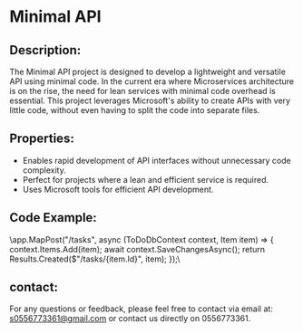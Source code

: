 #  Minimal API

## Description:
The Minimal API project is designed to develop a lightweight and versatile API using minimal code. In the current era where Microservices architecture is on the rise, the need for lean services with minimal code overhead is essential. This project leverages Microsoft's ability to create APIs with very little code, without even having to split the code into separate files.

## Properties:
- Enables rapid development of API interfaces without unnecessary code complexity.
- Perfect for projects where a lean and efficient service is required.
- Uses Microsoft tools for efficient API development.

## Code Example:



\app.MapPost("/tasks", async (ToDoDbContext context, Item item) =>
{
    context.Items.Add(item);
    await context.SaveChangesAsync();
    return Results.Created($"/tasks/{item.Id}", item);
});\

## contact:
For any questions or feedback, please feel free to contact via email at: s0556773361@gmail.com or contact us directly on 0556773361.
